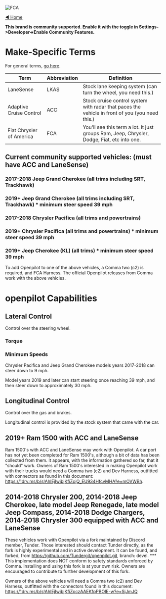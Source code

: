 ![FCA](https://user-images.githubusercontent.com/37757984/82703103-2749e300-9c28-11ea-914c-b7a21074640f.png)

[◄ Home](https://github.com/commaai/openpilot/wiki)

**This brand is community supported. Enable it with the toggle in Settings->Developer->Enable Community Features.**

# Make-Specific Terms

For general terms, [go here](https://github.com/commaai/openpilot/wiki/General-Terms).

Term | Abbreviation | Definition
--- | --- | ---
LaneSense | LKAS | Stock lane keeping system (can turn the wheel, you need this.)
Adaptive Cruise Control | ACC | Stock cruise control system with radar that paces the vehicle in front of you (you need this.) 
Fiat Chrysler of America | FCA | You'll see this term a lot.  It just groups Ram, Jeep, Chrysler, Dodge, Fiat, etc into one.

## Current community supported vehicles: (must have ACC and LaneSense)
### 2017-2018 Jeep Grand Cherokee (all trims including SRT, Trackhawk)
### 2019+ Jeep Grand Cherokee (all trims including SRT, Trackhawk) * minimum steer speed 39 mph 
### 2017-2018 Chrysler Pacifica (all trims and powertrains)
### 2019+ Chrysler Pacifica (all trims and powertrains) * minimum steer speed 39 mph
### 2019+ Jeep Cherokee (KL) (all trims) * minimum steer speed 39 mph 
To add Openpilot to one of the above vehicles, a Comma two (c2) is required, and FCA Harness.  The official Openpilot releases from Comma work with the above vehicles.  

# openpilot Capabilities

## Lateral Control

Control over the steering wheel.

### Torque

### Minimum Speeds

Chrysler Pacifica and Jeep Grand Cherokee models years 2017-2018 can steer down to 9 mph. 

Model years 2019 and later can start steering once reaching 39 mph, and then steer down to approximately 30 mph.

## Longitudinal Control

Control over the gas and brakes.

Longitudinal control is provided by the stock system that came with the car.  

## 2019+ Ram 1500 with ACC and LaneSense

Ram 1500's with ACC and LaneSense may work with Openpilot.  A car port has not yet been completed for Ram 1500's, although a bit of data has been collected from them.  It appears, with the information gathered so far, that it "should" work.  Owners of Ram 1500's interested in making Openpilot work with their trucks would need a Comma two (c2) and Dev Harness, outfitted with connectors as found in this document: https://1drv.ms/b/s!AhlEjIwibjKfiZojQ_EU934HfcvMHA?e=mOVWBh.

## 2014-2018 Chrysler 200, 2014-2018 Jeep Cherokee, late model Jeep Renegade, late model Jeep Compass, 2014-2018 Dodge Chargers, 2014-2018 Chrysler 300 equipped with ACC and LaneSense 

These vehicles work with Openpilot via a fork maintained by Discord member, Tunder.  Those interested should contact Tunder directly, as the fork is highly experimental and in active development.  It can be found, and forked, from https://github.com/Tundergit/openpilot.git, branch: devel.  *** This implementation does NOT conform to safety standards enforced by Comma.  Installing and using this fork is at your own risk.  Owners are encouraged to contribute to further development of this fork.  

Owners of the above vehicles will need a Comma two (c2) and Dev Harness, outfitted with the connectors found in this document: https://1drv.ms/b/s!AhlEjIwibjKfiZoczAAEKfpPBOIE-w?e=SjJmJQ 